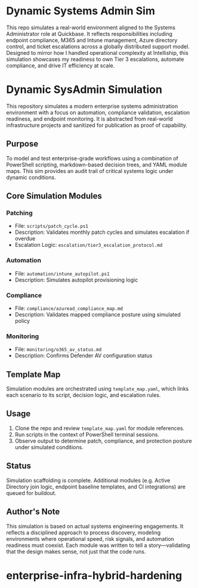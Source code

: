 # Dynamic Systems Admin Sim

This repo simulates a real-world environment aligned to the Systems Administrator role at Quickbase. It reflects responsibilities including endpoint compliance, M365 and Intune management, Azure directory control, and ticket escalations across a globally distributed support model. Designed to mirror how I handled operational complexity at Intelliship, this simulation showcases my readiness to own Tier 3 escalations, automate compliance, and drive IT efficiency at scale.
# Dynamic SysAdmin Simulation

This repository simulates a modern enterprise systems administration environment with a focus on automation, compliance validation, escalation readiness, and endpoint monitoring. It is abstracted from real-world infrastructure projects and sanitized for publication as proof of capability.

## Purpose

To model and test enterprise-grade workflows using a combination of PowerShell scripting, markdown-based decision trees, and YAML module maps. This sim provides an audit trail of critical systems logic under dynamic conditions.

## Core Simulation Modules

### Patching
- File: `scripts/patch_cycle.ps1`
- Description: Validates monthly patch cycles and simulates escalation if overdue
- Escalation Logic: `escalation/tier3_escalation_protocol.md`

### Automation
- File: `automation/intune_autopilot.ps1`
- Description: Simulates autopilot provisioning logic

### Compliance
- File: `compliance/azuread_compliance_map.md`
- Description: Validates mapped compliance posture using simulated policy

### Monitoring
- File: `monitoring/o365_av_status.md`
- Description: Confirms Defender AV configuration status

## Template Map

Simulation modules are orchestrated using `template_map.yaml`, which links each scenario to its script, decision logic, and escalation rules.

## Usage

1. Clone the repo and review `template_map.yaml` for module references.
2. Run scripts in the context of PowerShell terminal sessions.
3. Observe output to determine patch, compliance, and protection posture under simulated conditions.

## Status

Simulation scaffolding is complete. Additional modules (e.g. Active Directory join logic, endpoint baseline templates, and CI integrations) are queued for buildout.

## Author's Note

This simulation is based on actual systems engineering engagements. It reflects a disciplined approach to process discovery, modeling environments where operational speed, risk signals, and automation readiness must coexist. Each module was written to tell a story—validating that the design makes sense, not just that the code runs.
# enterprise-infra-hybrid-hardening
